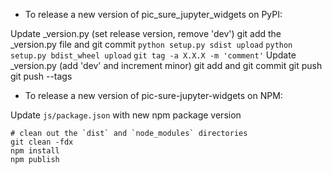 - To release a new version of pic_sure_jupyter_widgets on PyPI:

Update _version.py (set release version, remove 'dev')
git add the _version.py file and git commit
`python setup.py sdist upload`
`python setup.py bdist_wheel upload`
`git tag -a X.X.X -m 'comment'`
Update _version.py (add 'dev' and increment minor)
git add and git commit
git push
git push --tags

- To release a new version of pic-sure-jupyter-widgets on NPM:

Update `js/package.json` with new npm package version

```
# clean out the `dist` and `node_modules` directories
git clean -fdx
npm install
npm publish
```